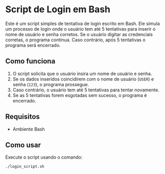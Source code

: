 # Script de Login em Bash

Este é um script simples de tentativa de login escrito em Bash. Ele simula um processo de login onde o usuário tem até 5 tentativas para inserir o nome de usuário e senha corretos. Se o usuário digitar as credenciais corretas, o programa continua. Caso contrário, após 5 tentativas o programa será encerrado.

## Como funciona

1. O script solicita que o usuário insira um nome de usuário e senha.
2. Se os dados inseridos coincidirem com o nome de usuário (`USER`) e senha (`123`), o programa prossegue.
3. Caso contrário, o usuário tem até 5 tentativas para tentar novamente.
4. Se as 5 tentativas forem esgotadas sem sucesso, o programa é encerrado.

## Requisitos

- Ambiente Bash

## Como usar

Execute o script usando o comando:

```bash
./login_script.sh
